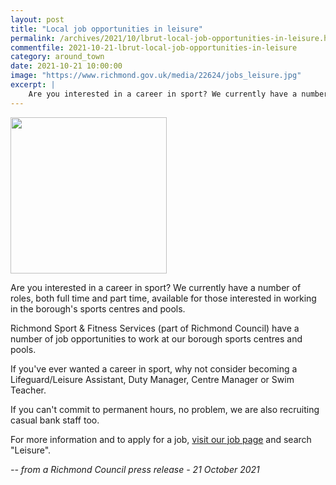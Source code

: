 ```yaml
---
layout: post
title: "Local job opportunities in leisure"
permalink: /archives/2021/10/lbrut-local-job-opportunities-in-leisure.html
commentfile: 2021-10-21-lbrut-local-job-opportunities-in-leisure
category: around_town
date: 2021-10-21 10:00:00
image: "https://www.richmond.gov.uk/media/22624/jobs_leisure.jpg"
excerpt: |
    Are you interested in a career in sport? We currently have a number of roles, both full time and part time, available for those interested in working in the borough's sports centres and pools.
---
```


<a href="https://www.richmond.gov.uk/media/22624/jobs_leisure.jpg" title="Click for a larger image"><img src="https://www.richmond.gov.uk/media/22624/jobs_leisure.jpg" width="250" alt=""  class="photo right"/></a>


Are you interested in a career in sport? We currently have a number of roles, both full time and part time, available for those interested in working in the borough's sports centres and pools.

Richmond Sport & Fitness Services (part of Richmond Council) have a number of job opportunities to work at our borough sports centres and pools.

If you've ever wanted a career in sport, why not consider becoming a Lifeguard/Leisure Assistant, Duty Manager, Centre Manager or Swim Teacher.

If you can't commit to permanent hours, no problem, we are also recruiting casual bank staff too.

For more information and to apply for a job, [visit our job page](https://jobs.richmondandwandsworth.gov.uk/jobs/search) and search "Leisure".



<cite>-- from a Richmond Council press release - 21 October 2021</cite>
	  